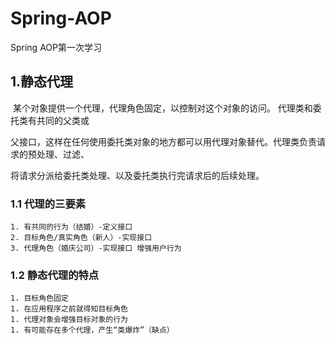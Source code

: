 # Spring-AOP
Spring AOP第一次学习

## 1.静态代理

​	某个对象提供一个代理，代理角色固定，以控制对这个对象的访问。 代理类和委托类有共同的父类或

父接口，这样在任何使用委托类对象的地方都可以用代理对象替代。代理类负责请求的预处理、过滤、

将请求分派给委托类处理、以及委托类执行完请求后的后续处理。

### 1.1 代理的三要素

 	1. 有共同的行为（结婚）-定义接口
 	2. 目标角色/真实角色（新人）-实现接口
 	3. 代理角色（婚庆公司）-实现接口 增强用户行为

### 1.2 静态代理的特点

	1. 目标角色固定
	1. 在应用程序之前就得知目标角色
	1. 代理对象会增强目标对象的行为
	1. 有可能存在多个代理，产生“类爆炸”（缺点）

​	
